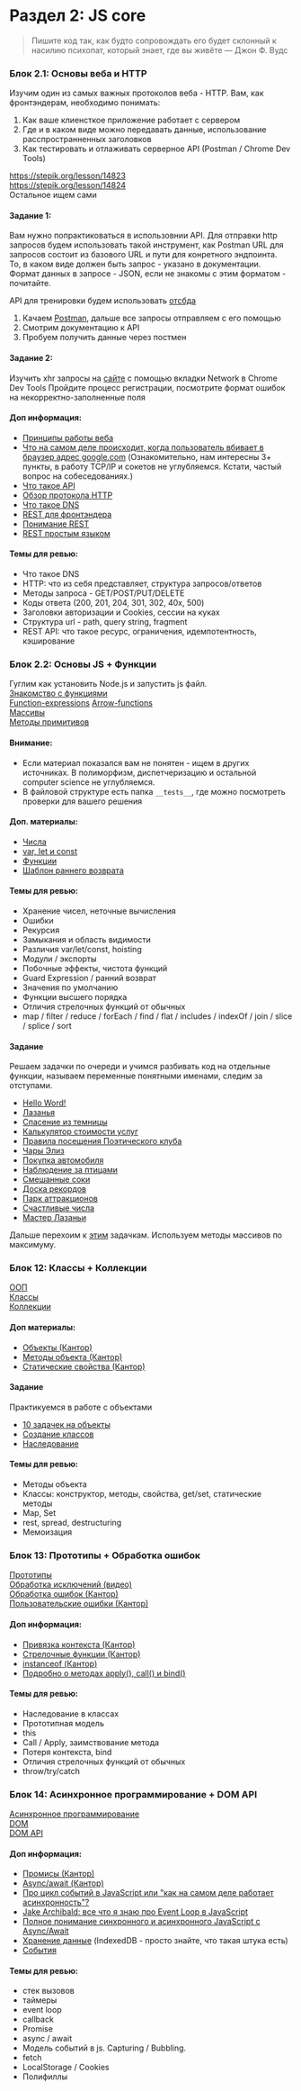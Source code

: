 # Раздел 2: JS core

> Пишите код так, как будто сопровождать его будет склонный к насилию психопат, который знает, где вы живёте — Джон Ф. Вудс

### Блок 2.1: Основы веба и HTTP

Изучим один из самых важных протоколов веба - HTTP. 
Вам, как фронтэндерам, необходимо понимать:
1) Как ваше клиенсткое приложение работает с сервером
2) Где и в каком виде можно передавать данные, использование расспространненных заголовков
3) Как тестировать и отлаживать серверное API (Postman / Chrome Dev Tools)

https://stepik.org/lesson/14823  
https://stepik.org/lesson/14824  
Остальное ищем сами

#### Задание 1:

Вам нужно попрактиковаться в использовнии API. Для отправки http запросов будем использовать
такой инструмент, как Postman
URL для запросов состоит из базового URL и пути для конретного эндпоинта.  
То, в каком виде должен быть запрос - указано в документации.  
Формат данных в запросе - JSON, если не знакомы с этим форматом - почитайте.  

API для тренировки будем использовать [отсбда](https://jsonplaceholder.typicode.com)  

1) Качаем [Postman](https://www.getpostman.com/), дальше все запросы отправляем с его помощью
2) Смотрим документацию к API
3) Пробуем получить данные через постмен

#### Задание 2:
Изучить xhr запросы на [сайте](https://demo.realworld.io) с помощью вкладки Network в Chrome Dev Tools
Пройдите процесс регистрации, посмотрите формат ошибок на некорректно-заполненные поля

#### Доп информация:
- [Принципы работы веба](https://developer.mozilla.org/ru/docs/Learn/Getting_started_with_the_web/How_the_Web_works)
- [Что на самом деле происходит, когда пользователь вбивает в браузер адрес google.com](https://habr.com/ru/company/htmlacademy/blog/254825/) (Ознакомительно, нам интересны 3+ пункты, в работу TCP/IP и сокетов не углубляемся. Кстати, частый вопрос на собеседованиях.)
- [Что такое API](https://www.andreyolegovich.ru/PC/testing/api_testing.php)
- [Обзор протокола HTTP](https://developer.mozilla.org/ru/docs/Web/HTTP/Overview)
- [Что такое DNS](https://selectel.ru/blog/dns-server/)
- [REST для фронтэндера](https://ymatuhin.ru/front-end/restful_api_for_frontender/)
- [Понимание REST](http://spring-projects.ru/understanding/rest/)
- [REST простым языком](https://medium.com/@andr.ivas12/rest-%D0%BF%D1%80%D0%BE%D1%81%D1%82%D1%8B%D0%BC-%D1%8F%D0%B7%D1%8B%D0%BA%D0%BE%D0%BC-90a0bca0bc78)

#### Темы для ревью:
- Что такое DNS
- HTTP: что из себя представляет, структура запросов/ответов
- Методы запроса - GET/POST/PUT/DELETE
- Коды ответа (200, 201, 204, 301, 302, 40x, 500)
- Заголовки авторизации и Cookies, сессии на куках
- Структура url - path, query string, fragment
- REST API: что такое ресурс, ограничения, идемпотентность, кэширование

### Блок 2.2: Основы JS + Функции

Гуглим как установить Node.js и запустить js файл.   
[Знакомство с функциями](https://learn.javascript.ru/function-basics)  
[Function-expressions](https://learn.javascript.ru/function-expressions)
[Arrow-functions](https://learn.javascript.ru/arrow-functions-basics)  
[Массивы](https://learn.javascript.ru/array)  
[Методы примитивов](https://learn.javascript.ru/primitives-methods)

#### Внимание:
- Если материал показался вам не понятен - ищем в других источниках. В полиморфизм, диспетчеризацию и остальной computer science не углубляемся.
- В файловой структуре есть папка `__tests__`, где можно посмотреть проверки для вашего решения

#### Доп. материалы:
- [Числа](https://learn.javascript.ru/number)
- [var, let и const](https://medium.com/nuances-of-programming/%D0%B2-%D1%87%D1%91%D0%BC-%D1%80%D0%B0%D0%B7%D0%BD%D0%B8%D1%86%D0%B0-%D0%BC%D0%B5%D0%B6%D0%B4%D1%83-var-let-%D0%B8-const-%D0%B2-javascript-3084bfe9f7a3)
- [Функции](https://learn.javascript.ru/es-function)
- [Шаблон раннего возврата](http://gearmobile.github.io/javascript/early-return/)

#### Темы для ревью:
- Хранение чисел, неточные вычисления
- Ошибки
- Рекурсия
- Замыкания и область видимости
- Различия var/let/const, hoisting
- Модули / экспорты
- Побочные эффекты, чистота функций
- Guard Expression / ранний возврат
- Значения по умолчанию
- Функции высшего порядка
- Отличия стрелочных функций от обычных
- map / filter / reduce / forEach / find / flat / includes / indexOf / join / slice / splice / sort

#### Задание
Решаем задачки по очереди и учимся разбивать код на отдельные функции, называем переменные понятными именами, следим за отступами.

- [Hello Word!](https://codesandbox.io/s/hello-world-forked-knm77f)
- [Лазанья](https://codesandbox.io/s/sochnaya-lazanya-mayka-forked-u13fr4)
- [Спасение из темницы](https://codesandbox.io/s/inspiring-river-n98ne1)
- [Калькулятор стоимости услуг](https://codesandbox.io/s/kalkulyator-stoimosti-uslug-04-forked-qt2tev)
- [Правила посещения Поэтического клуба](https://codesandbox.io/s/pravila-poseshcheniya-poeticheskogo-kluba-forked-n7l7cu)
- [Чары Элиз](https://codesandbox.io/s/chary-eliz-06-forked-uymziq)
- [Покупка автомобиля](https://codesandbox.io/s/pokupka-avtomobilya-07-forked-xj61iu)
- [Наблюдение за птицами](https://codesandbox.io/s/08-nablyudenie-za-pticami-forked-gwchsx)
- [Смешанные соки](https://codesandbox.io/s/09-smeshannye-soki-forked-ryozoy?file=/src/index.js)
- [Доска рекордов](https://codesandbox.io/s/10-doska-rekordov-forked-yn4so6)
- [Парк аттракционов](https://codesandbox.io/s/11-park-attrakcionov-forked-uts62f)
- [Счастливые числа](https://codesandbox.io/s/12-schastlivye-chisla-forked-q2b66w)
- [Мастер Лазаньи](https://codesandbox.io/s/13-master-lazani-forked-6cwyek)
  
Дальше перехоим к [этим](https://github.com/mbelsky/js-problems/tree/master/problems) задачкам.
Используем методы массивов по максимуму.

### Блок 12: Классы + Коллекции
[ООП](https://habr.com/ru/company/ruvds/blog/665290/)  
[Классы](https://learn.javascript.ru/classes)  
[Коллекции](https://developer.mozilla.org/ru/docs/Web/JavaScript/Guide/Keyed_collections) 

#### Доп материалы:
- [Объекты (Кантор)](https://learn.javascript.ru/object)  
- [Методы объекта (Кантор)](https://learn.javascript.ru/object-methods)  
- [Статические свойства (Кантор)](https://learn.javascript.ru/static-properties-methods)  

#### Задание
Практикуемся в работе с объектами
- [10 задачек на объекты](https://github.com/emel93/JS_core/blob/main/tasks-object.md)
- [Создание классов](http://old.code.mu/tasks/javascript/oop/osnovy-raboty-s-oop-v-javascript.html)
- [Наследование](http://old.code.mu/tasks/javascript/oop/nasledovanie-klassov-v-javascript.html)

#### Темы для ревью:
- Методы объекта
- Классы: конструктор, методы, свойства, get/set, статические методы
- Map, Set
- rest, spread, destructuring
- Мемоизация

### Блок 13: Прототипы + Обработка ошибок
[Прототипы](https://learn.javascript.ru/prototypes)  
[Обработка исключений (видео)](https://www.youtube.com/watch?v=DwZ5TUULi2s)  
[Обработка ошибок (Кантор)](https://learn.javascript.ru/try-catch)  
[Пользовательские ошибки (Кантор)](https://learn.javascript.ru/custom-errors)  


#### Доп информация:
- [Привязка контекста (Кантор)](https://learn.javascript.ru/bind)
- [Стрелочные функции (Кантор)](https://learn.javascript.ru/arrow-functions)
- [instanceof (Кантор)](https://learn.javascript.ru/instanceof)
- [Подробно о методах apply(), call() и bind()](https://medium.com/@stasonmars/%D0%BF%D0%BE%D0%B4%D1%80%D0%BE%D0%B1%D0%BD%D0%BE-%D0%BE-%D0%BC%D0%B5%D1%82%D0%BE%D0%B4%D0%B0%D1%85-apply-call-%D0%B8-bind-%D0%BD%D0%B5%D0%BE%D0%B1%D1%85%D0%BE%D0%B4%D0%B8%D0%BC%D1%8B%D1%85-%D0%BA%D0%B0%D0%B6%D0%B4%D0%BE%D0%BC%D1%83-javascript-%D1%80%D0%B0%D0%B7%D1%80%D0%B0%D0%B1%D0%BE%D1%82%D1%87%D0%B8%D0%BA%D1%83-ddd5f9b06290)


#### Темы для ревью:
- Наследование в классах
- Прототипная модель
- this
- Call / Apply, заимствование метода
- Потеря контекста, bind
- Отличия стрелочных функций от обычных
- throw/try/catch

### Блок 14: Асинхронное программирование + DOM API
[Асинхронное программирование](https://habr.com/ru/post/651037)  
[DOM](https://learn.javascript.ru/dom-nodes)  
[DOM API](https://developer.mozilla.org/ru/docs/Web/API/Document_Object_Model)

#### Доп информация:
- [Промисы (Кантор)](https://learn.javascript.ru/promise-basics)
- [Async/await (Кантор)](https://learn.javascript.ru/async-await)
- [Про цикл событий в JavaScript или "как на самом деле работает асинхронность"?](https://www.youtube.com/watch?v=8cV4ZvHXQL4)
- [Jake Archibald: все что я знаю про Event Loop в JavaScript](https://www.youtube.com/watch?v=j4_9BZezSUA)
- [Полное понимание синхронного и асинхронного JavaScript с Async/Await](https://medium.com/@stasonmars/%D0%BF%D0%BE%D0%BB%D0%BD%D0%BE%D0%B5-%D0%BF%D0%BE%D0%BD%D0%B8%D0%BC%D0%B0%D0%BD%D0%B8%D0%B5-%D1%81%D0%B8%D0%BD%D1%85%D1%80%D0%BE%D0%BD%D0%BD%D0%BE%D0%B3%D0%BE-%D0%B8-%D0%B0%D1%81%D0%B8%D0%BD%D1%85%D1%80%D0%BE%D0%BD%D0%BD%D0%BE%D0%B3%D0%BE-javascript-%D1%81-async-await-ba5f47f4436)
- [Хранение данные](https://learn.javascript.ru/data-storage) (IndexedDB - просто знайте, что такая штука есть)
- [События](https://learn.javascript.ru/events)

#### Темы для ревью:
- стек вызовов
- таймеры
- event loop
- callback
- Promise
- async / await
- Модель событий в js. Capturing / Bubbling.
- fetch
- LocalStorage / Cookies
- Полифиллы
